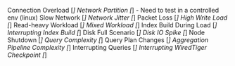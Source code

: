 Connection Overload [*]
Network Partition [*] - Need to test in a controlled env (linux)
Slow Network [*]
Network Jitter [*]
Packet Loss [*]
High Write Load [*]
Read-heavy Workload [*]
Mixed Workload [*]
Index Build During Load [*]
Interrupting Index Build [*]
Disk Full Scenario [*]
Disk IO Spike [*]
Node Shutdown [*]
Query Complexity [*]
Query Plan Changes [*]
Aggregation Pipeline Complexity [*]
Interrupting Queries [*]
Interrupting WiredTiger Checkpoint [*]